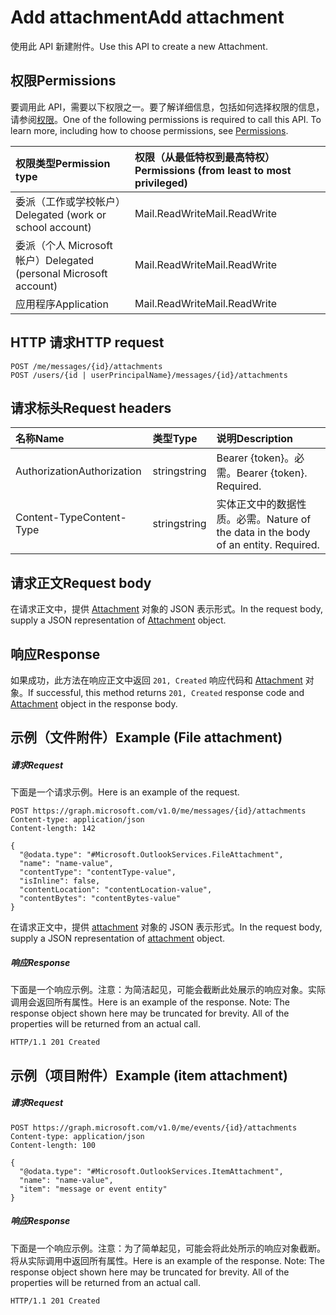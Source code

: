 # <a name="add-attachment"></a><span data-ttu-id="d36ea-101">Add attachment</span><span class="sxs-lookup"><span data-stu-id="d36ea-101">Add attachment</span></span>

<span data-ttu-id="d36ea-102">使用此 API 新建附件。</span><span class="sxs-lookup"><span data-stu-id="d36ea-102">Use this API to create a new Attachment.</span></span>
## <a name="permissions"></a><span data-ttu-id="d36ea-103">权限</span><span class="sxs-lookup"><span data-stu-id="d36ea-103">Permissions</span></span>
<span data-ttu-id="d36ea-p101">要调用此 API，需要以下权限之一。要了解详细信息，包括如何选择权限的信息，请参阅[权限](../../../concepts/permissions_reference.md)。</span><span class="sxs-lookup"><span data-stu-id="d36ea-p101">One of the following permissions is required to call this API. To learn more, including how to choose permissions, see [Permissions](../../../concepts/permissions_reference.md).</span></span>

|<span data-ttu-id="d36ea-106">权限类型</span><span class="sxs-lookup"><span data-stu-id="d36ea-106">Permission type</span></span>      | <span data-ttu-id="d36ea-107">权限（从最低特权到最高特权）</span><span class="sxs-lookup"><span data-stu-id="d36ea-107">Permissions (from least to most privileged)</span></span>              | 
|:--------------------|:---------------------------------------------------------| 
|<span data-ttu-id="d36ea-108">委派（工作或学校帐户）</span><span class="sxs-lookup"><span data-stu-id="d36ea-108">Delegated (work or school account)</span></span> | <span data-ttu-id="d36ea-109">Mail.ReadWrite</span><span class="sxs-lookup"><span data-stu-id="d36ea-109">Mail.ReadWrite</span></span>    | 
|<span data-ttu-id="d36ea-110">委派（个人 Microsoft 帐户）</span><span class="sxs-lookup"><span data-stu-id="d36ea-110">Delegated (personal Microsoft account)</span></span> | <span data-ttu-id="d36ea-111">Mail.ReadWrite</span><span class="sxs-lookup"><span data-stu-id="d36ea-111">Mail.ReadWrite</span></span>    | 
|<span data-ttu-id="d36ea-112">应用程序</span><span class="sxs-lookup"><span data-stu-id="d36ea-112">Application</span></span> | <span data-ttu-id="d36ea-113">Mail.ReadWrite</span><span class="sxs-lookup"><span data-stu-id="d36ea-113">Mail.ReadWrite</span></span> | 

## <a name="http-request"></a><span data-ttu-id="d36ea-114">HTTP 请求</span><span class="sxs-lookup"><span data-stu-id="d36ea-114">HTTP request</span></span>
<!-- { "blockType": "ignored" } -->
```http
POST /me/messages/{id}/attachments
POST /users/{id | userPrincipalName}/messages/{id}/attachments
```
## <a name="request-headers"></a><span data-ttu-id="d36ea-115">请求标头</span><span class="sxs-lookup"><span data-stu-id="d36ea-115">Request headers</span></span>
| <span data-ttu-id="d36ea-116">名称</span><span class="sxs-lookup"><span data-stu-id="d36ea-116">Name</span></span>       | <span data-ttu-id="d36ea-117">类型</span><span class="sxs-lookup"><span data-stu-id="d36ea-117">Type</span></span> | <span data-ttu-id="d36ea-118">说明</span><span class="sxs-lookup"><span data-stu-id="d36ea-118">Description</span></span>|
|:---------------|:--------|:----------|
| <span data-ttu-id="d36ea-119">Authorization</span><span class="sxs-lookup"><span data-stu-id="d36ea-119">Authorization</span></span>  | <span data-ttu-id="d36ea-120">string</span><span class="sxs-lookup"><span data-stu-id="d36ea-120">string</span></span>  | <span data-ttu-id="d36ea-p102">Bearer {token}。必需。</span><span class="sxs-lookup"><span data-stu-id="d36ea-p102">Bearer {token}. Required.</span></span> |
| <span data-ttu-id="d36ea-123">Content-Type</span><span class="sxs-lookup"><span data-stu-id="d36ea-123">Content-Type</span></span> | <span data-ttu-id="d36ea-124">string</span><span class="sxs-lookup"><span data-stu-id="d36ea-124">string</span></span>  | <span data-ttu-id="d36ea-p103">实体正文中的数据性质。必需。</span><span class="sxs-lookup"><span data-stu-id="d36ea-p103">Nature of the data in the body of an entity. Required.</span></span> |

## <a name="request-body"></a><span data-ttu-id="d36ea-127">请求正文</span><span class="sxs-lookup"><span data-stu-id="d36ea-127">Request body</span></span>
<span data-ttu-id="d36ea-128">在请求正文中，提供 [Attachment](../resources/attachment.md) 对象的 JSON 表示形式。</span><span class="sxs-lookup"><span data-stu-id="d36ea-128">In the request body, supply a JSON representation of [Attachment](../resources/attachment.md) object.</span></span>

## <a name="response"></a><span data-ttu-id="d36ea-129">响应</span><span class="sxs-lookup"><span data-stu-id="d36ea-129">Response</span></span>

<span data-ttu-id="d36ea-130">如果成功，此方法在响应正文中返回 `201, Created` 响应代码和 [Attachment](../resources/attachment.md) 对象。</span><span class="sxs-lookup"><span data-stu-id="d36ea-130">If successful, this method returns `201, Created` response code and [Attachment](../resources/attachment.md) object in the response body.</span></span>

## <a name="example-file-attachment"></a><span data-ttu-id="d36ea-131">示例（文件附件）</span><span class="sxs-lookup"><span data-stu-id="d36ea-131">Example (File attachment)</span></span>
##### <a name="request"></a><span data-ttu-id="d36ea-132">请求</span><span class="sxs-lookup"><span data-stu-id="d36ea-132">Request</span></span>
<span data-ttu-id="d36ea-133">下面是一个请求示例。</span><span class="sxs-lookup"><span data-stu-id="d36ea-133">Here is an example of the request.</span></span>
<!-- {
  "blockType": "request",
  "name": "create_file_attachment_from_eventmessage"
}-->
```http
POST https://graph.microsoft.com/v1.0/me/messages/{id}/attachments
Content-type: application/json
Content-length: 142

{
  "@odata.type": "#Microsoft.OutlookServices.FileAttachment",
  "name": "name-value",
  "contentType": "contentType-value",
  "isInline": false,
  "contentLocation": "contentLocation-value",
  "contentBytes": "contentBytes-value"
}
```

<span data-ttu-id="d36ea-134">在请求正文中，提供 [attachment](../resources/attachment.md) 对象的 JSON 表示形式。</span><span class="sxs-lookup"><span data-stu-id="d36ea-134">In the request body, supply a JSON representation of [attachment](../resources/attachment.md) object.</span></span>

##### <a name="response"></a><span data-ttu-id="d36ea-135">响应</span><span class="sxs-lookup"><span data-stu-id="d36ea-135">Response</span></span>
<span data-ttu-id="d36ea-p104">下面是一个响应示例。注意：为简洁起见，可能会截断此处展示的响应对象。实际调用会返回所有属性。</span><span class="sxs-lookup"><span data-stu-id="d36ea-p104">Here is an example of the response. Note: The response object shown here may be truncated for brevity. All of the properties will be returned from an actual call.</span></span>
<!-- {
  "blockType": "response",
  "truncated": true,
  "@odata.type": "microsoft.graph.attachment"
} -->
```http
HTTP/1.1 201 Created
```

## <a name="example-item-attachment"></a><span data-ttu-id="d36ea-139">示例（项目附件）</span><span class="sxs-lookup"><span data-stu-id="d36ea-139">Example (item attachment)</span></span>

##### <a name="request"></a><span data-ttu-id="d36ea-140">请求</span><span class="sxs-lookup"><span data-stu-id="d36ea-140">Request</span></span>
<!-- {
  "blockType": "request",
  "name": "create_item_attachment_from_eventmessage"
}-->
```http
POST https://graph.microsoft.com/v1.0/me/events/{id}/attachments
Content-type: application/json
Content-length: 100

{
  "@odata.type": "#Microsoft.OutlookServices.ItemAttachment",
  "name": "name-value",
  "item": "message or event entity"
}
```

##### <a name="response"></a><span data-ttu-id="d36ea-141">响应</span><span class="sxs-lookup"><span data-stu-id="d36ea-141">Response</span></span>
<span data-ttu-id="d36ea-p105">下面是一个响应示例。注意：为了简单起见，可能会将此处所示的响应对象截断。将从实际调用中返回所有属性。</span><span class="sxs-lookup"><span data-stu-id="d36ea-p105">Here is an example of the response. Note: The response object shown here may be truncated for brevity. All of the properties will be returned from an actual call.</span></span>
<!-- {
  "blockType": "response",
  "truncated": true,
  "@odata.type": "microsoft.graph.attachment"
} -->
```http
HTTP/1.1 201 Created
```



<!-- uuid: 8fcb5dbc-d5aa-4681-8e31-b001d5168d79
2015-10-25 14:57:30 UTC -->
<!-- {
  "type": "#page.annotation",
  "description": "Create Attachment",
  "keywords": "",
  "section": "documentation",
  "tocPath": ""
}-->
